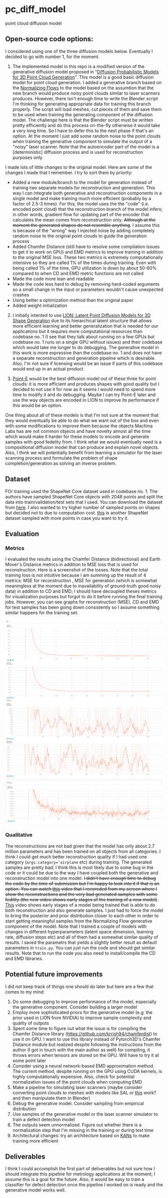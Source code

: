 # pc_diff_model
point cloud diffusion model

## Open-source code options:
I considered using one of the three diffusion models below. Eventually I decided to go with number 1, for the moment.

1. The implemented model in this repo is a modified version of the generative diffusion model proposed in "[Diffusion Probabilistic Models for 3D Point Cloud Generation](https://github.com/luost26/diffusion-point-cloud)". This model is a good basic diffusion model for point cloud generation. I added a generative branch based on the [Normalizing Flows](https://proceedings.mlr.press/v37/rezende15) to the model based on the assumtion that the new branch would produce noisy point clouds similar to laser scanners produces. However, there isn't enough time to write the Blender script I'm thinking for generating appropriate data for training this branch properly. The script will load meshes, cut pieces of them and save them to be used when training the generating component of the diffusion model. The challenge here is that the Blender script must be written pretty efficiently and do this process on-the-fly otherwise it would take a very long time. So I have to defer this to the next phase if that's an option. At the moment I just add some random noise to the point clouds when training the generative component to simulate the output of a "noisy" laser scanner. Note that the autoencoder part of the model is a [deterministic] diffusion process and is used for reconstruction purposes only.

I made lots of little changes to the original model. Here are some of the changes I made that I remember. I try to sort them by priority:
- Added a new module/branch to the model for generation instead of training two separate models for reconstruction and generation. This way I can integrate both generative and reconstruction components in a single model and make training much more efficient (probably by a factor of 2.5-3 times). For this, the model uses the the "code" (i.e. encoded point cloud) that the reconstruction branch of the model infers; in other words, gradient flow for updating part of the encoder that calculates the mean comes from reconstruction only. ~~Although at the moment the generated shapes do not resemble anything~~. I assume this is because of the "wrong" way I injected noise by adding completely random noise to the original point clouds to guide the generation process
- Added Chamfer Distance (still have to resolve some compilation issues to get it to work on GPU) and EMD metrics to improve training in addition to the original MSE loss. These two metrics is extremely computationally intensive so they are called 1% of the times during training. Even with being called 1% of the time, GPU utilization is down by about 50-60% compared to when CD and EMD metric functions are not called
- Made the code more lean and readable
- Made the code less hard to debug by removing hard-coded arguments so a small change in the input or parameters wouldn't cause unexpected crashes
- Using better a optimization method than the original paper
- Added weight initialization


2. I initially intented to use [LION: Latent Point Diffusion Models for 3D Shape Generation](https://research.nvidia.com/labs/toronto-ai/LION/) due to its hierarchical latent structure that allows more efficient learning and better generalization that is needed for our applications but it requires more computational resources than codebase no. 1 (I see that they talk about running on a few GPUs but codebase no. 1 runs on a single GPU without issues) and their codebase  which would take me longer to do debugging. The generative model in this work is more expressive than the codebase no. 1 and does not have a separate reconstruction and generation pipeline which is desirable. Also, I'm not sure if licensing would be an issue if parts of this codebase would end up in an actual product.

3. [Point-E](https://github.com/openai/point-e) would be the best diffusion model out of these three for point clouds: it is more efficient and produces shapes with good quality but I decided to not use it for now as it seems I would need to spend more time to modify it and do debugging. Maybe I can try Point-E later and use the way objects are encoded in LION to improve its performance if this would be an option.

One thing about all of these models is that I'm not sure at the moment that they would eventually be able to do what we want out of the box and even with some modifications to improve them because the objects Machina Labs has are not common objects and have novelty almost all the time which would make it harder for these models to encode and generate samples with good fedelity from. I think what we would eventually need is a compositional diffusion model that can produce and explain novel objects. Also, I think we will potentially benefit from learning a simulator for the laser scanning process and formulate the problem of shape completion/generation as solving an inverse problem.

## Dataset

FOr training used the ShapeNet Core dataset used in codebase no. 1. The authors have sampled ShapeNet Core objects with 2048 points and split the data into train/validation/test sets that I used. You can download the dataset from [here](https://drive.google.com/drive/folders/1Su0hCuGFo1AGrNb_VMNnlF7qeQwKjfhZ). I also wanted to try higher number of sampled points on shapes but decided not to due to computation cost. [this](https://github.com/stevenygd/PointFlow?tab=readme-ov-file#dataset) is another ShapeNet dataset sampled with more points in case you want to try it.

## Evaluation

### Metrics
I evaluated the results using the Chamfer Distance (bidirectional) and Earth Mover's Distance metrics in addition to MSE loss that is used for reconstruction. Here is a screenshot of the losses. Note that the total training loss is not intuitive because I am summing up the result of 4 metrics: MSE for reconstruction , MSE for generation (which is somewhat meaningless at the moment due to inavailability of ground-truth good noisy data) in addition to CD and EMD; I should have decoupled theses metrics for visualization purposes but forgot to do it before running the final training jobs. However, you can see graphs for reconstruction (MSE), CD and EMD for test samples has been going down consistently so I assume something similar happens for the training set.

<img src=evaluation/tensorboard_metrics1.png>
<img src=evaluation/tensorboard_metrics2.png>
<img src=evaluation/tensorboard_metrics3.png>

### Qualitative
The reconstructions are not bad given that the model has only about 2.7 million parameters and has been trained on all objects from all categories. I think I could get much better reconstruction quality if I had used one category (`args.category='airplane` etc) during training. The generated samples are pretty bad; I think this is most likely due to some bug in the code or it could be due to the way I have coupled both the generative and reconstruction model into one model. ~~I didn't have enough time to debug the code by the time of submission but I'm happy to look into it if that is an option. You can watch [this](evaluation/tensorboard_meshes.webm) video that I recoreded from my screen where I show the reconstructions and the very bad generated samples with some fedility (the new video shows early stages of the training of a new model)~~. [This](evaluation/tensorboard_meshes_with_generated_samples.webm) video shows early stages of a model being trained that is able to do both reconstruction and also generate samples. I just had to force the model to bring the posterior and prior distribution closer to each other in order to start getting meaningful samples from the Normalizing Flow generative component of the model. Note that I trained a couple of models with changes in different hyperparameters (latent space dimension, learning rate, diffusion steps etc) and all of them had a somewhat similar quality of results. I saved the parametrs that yields a slightly better result as default parameters in `train.py`. You can just run the code and should get similar results. Note that to run the code you also need to install/compile the CD and EMD libraries.


## Potential future improvements

I did not keep track of things one should do later but here are a few that comes to my mind:

1. Do some debugging to improve performance of the model, especially the generative component. Consider building a larger model
2. Employ more sophisticated priors for the generative model (e.g. the prior used in LION from NVIDIA) to improve sample complexity and quality of outputs
3. Spent some time to figure out what the issue is for compiling the Chamfer Distance library (https://github.com/krrish94/chamferdist) to use it on GPU. I want to use this library instead of Pytorch3D's Chamfer Distance module but realized despite following the instructions from the author (I got in touch with the main author as well) for compiling, it throws errors when tensors are stored on the GPU. Will have to try it at some point later
4. Consider using a neural network-based EMD approximation method. The current method, despite running on the GPU using CUDA kernels, is highly computationally expensive. Also, check for potential normalization issues of the point clouds when computing EMD
5. Make a pipeline for simulating laser scanners (maybe consider converting point clouds to meshes with models like SAL or [this](https://huangjh-pub.github.io/publication/nksr/) work? and then manipulate them in Blender)
6. Debug the generative model. Consider sampling from empirical distribution
7. Use samples of the generative model or the laser scanner simulator to train a defect detection model
8. The outputs seem unnormalized. Figure out whether there is a normalization step that I'm missing in the training or during test time
9. Architectural changes: try an architecture based on [KANs](https://arxiv.org/abs/2404.19756) to make training more efficient

## Deliverables
 
I think I could accomplish the first part of deliverables but not sure how I should integrate this pipeline for metrology applications at the moment; I assume this is a goal for the future. Also, it would be easy to train a classifier for defect detection once the pipeline I worked on is ready and the generative model works well.